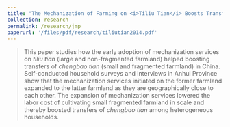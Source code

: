 ```yaml
---
title: "The Mechanization of Farming on <i>Tiliu Tian</i> Boosts Transfers of <i>Chengbao Tian</i>: Economic Analysis and Descriptive Evidence from Chizhou, Anhui Province, China."
collection: research
permalink: /research/jmp
paperurl: '/files/pdf/research/tiliutian2014.pdf' 
---
```


> This paper studies how the early adoption of mechanization services on <i>tiliu tian</i> (large and non-fragmented farmland) helped boosting transfers of <i>chengbao tian</i> (small and fragmented farmland) in China. Self-conducted household surveys and interviews in Anhui Province show that the mechanization services initiated on the former farmland expanded to the latter farmland as they are geographically close to each other. The expansion of mechanization services lowered the labor cost of cultivating small fragmented farmland in scale and thereby boosted transfers of <i>chengbao tian</i> among heterogeneous households.

<br>
